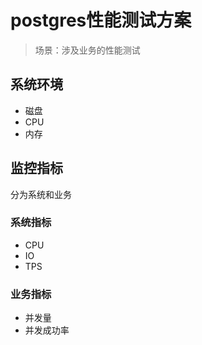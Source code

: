 # postgres性能测试方案
> 场景：涉及业务的性能测试

## 系统环境
- 磁盘
- CPU
- 内存

## 监控指标
分为系统和业务

### 系统指标
- CPU
- IO
- TPS

### 业务指标
- 并发量
- 并发成功率


